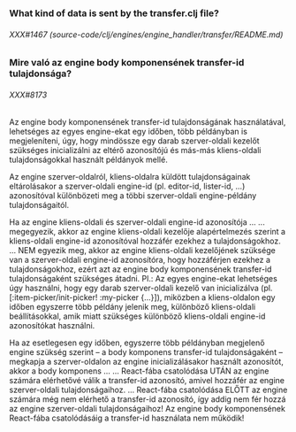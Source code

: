 
### What kind of data is sent by the transfer.clj file?

###### XXX#1467 (source-code/clj/engines/engine_handler/transfer/README.md)  

### Mire való az engine body komponensének transfer-id tulajdonsága?

###### XXX#8173

Az engine body komponensének transfer-id tulajdonságának használatával, lehetséges
az egyes engine-ekat egy időben, több példányban is megjeleníteni, úgy,
hogy mindössze egy darab szerver-oldali kezelőt szükséges inicializálni
az eltérő azonosítójú és más-más kliens-oldali tulajdonságokkal használt
példányok mellé.

Az engine szerver-oldalról, kliens-oldalra küldött tulajdonságainak eltárolásakor
a szerver-oldali engine-id (pl. editor-id, lister-id, ...) azonosítóval különbözeti
meg a többi szerver-oldali engine-példány tulajdonságaitól.

Ha az engine kliens-oldali és szerver-oldali engine-id azonosítója ...
... megegyezik, akkor az engine kliens-oldali kezelője alapértelmezés szerint
    a kliens-oldali engine-id azonosítóval hozzáfér ezekhez a tulajdonságokhoz.
... NEM egyezik meg, akkor az engine kliens-oldali kezelőjének szüksége van
    a szerver-oldali engine-id azonosítóra, hogy hozzáférjen ezekhez
    a tulajdonságokhoz, ezért azt az engine body komponensének transfer-id
    tulajdonságaként szükséges átadni.
    Pl.: Az egyes engine-ekat lehetséges úgy használni, hogy egy darab szerver-oldali
         kezelő van inicializálva (pl. [:item-picker/init-picker! :my-picker {...}]),
         miközben a kliens-oldalon egy időben egyszerre több példány jelenik meg,
         különböző kliens-oldali beállításokkal, amik miatt szükséges különböző
         kliens-oldali engine-id azonosítókat használni.

Ha az esetlegesen egy időben, egyszerre több példányban megjelenő engine szükség
szerint – a body komponens transfer-id tulajdonságaként – megkapja a szerver-oldalon
az engine inicializálásakor használt azonosítót, akkor a body komponens ...
... React-fába csatolódása UTÁN az engine számára elérhetővé válik a transfer-id
    azonosító, amivel hozzáfér az engine szerver-oldali tulajdonságaihoz.
... React-fába csatolódása ELŐTT az engine számára még nem elérhető a transfer-id
    azonosító, így addig nem fér hozzá az engine szerver-oldali tulajdonságaihoz!
    Az engine body komponensének React-fába csatolódásáig a transfer-id használata
    nem működik!
